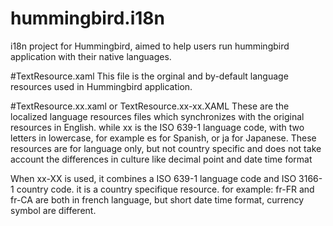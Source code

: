 # hummingbird.i18n
i18n project for Hummingbird, aimed to help users run hummingbird application with their native languages.

#TextResource.xaml
This file is the orginal and by-default language resources used in Hummingbird application.

#TextResource.xx.xaml or TextResource.xx-xx.XAML
These are the localized language resources files which synchronizes with the original resources in English.
while xx is the ISO 639-1 language code, with two letters in lowercase, for example
es for Spanish, or ja for Japanese.
These resources are for language only, but not country specific and does not take account the differences in culture like decimal point and date time format 


When xx-XX is used, it combines a ISO 639-1 language code and ISO 3166-1 country code. it is a country specifique resource.
for example:
fr-FR and fr-CA are both in french language, but short date time format, currency symbol are different.

